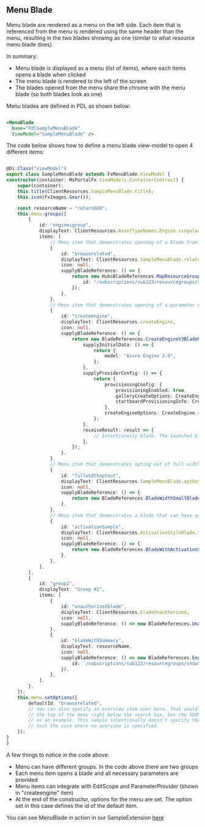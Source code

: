 <a name="menu-blade"></a>
## Menu Blade

Menu blade are rendered as a menu on the left side. Each item that is referenced from the menu is rendered using the same header than the menu, resulting in the two blades showing as one (similar to what resource menu blade does).

In summary:

* Menu blade is displayed as a menu (list of items), where each items opens a blade when clicked
* The menu blade is rendered to the left of the screen
* The blades opened from the menu share the chrome with the menu blade (so both blades look as one)

Menu blades are defined in PDL as shown below:

```xml

<MenuBlade
  Name="PdlSampleMenuBlade"
  ViewModel="SampleMenuBlade" />

```

The code below shows how to define a menu blade view-model to open 4 different items:

```typescript

@Di.Class("viewModel")
export class SampleMenuBlade extends FxMenuBlade.ViewModel {
constructor(container: MsPortalFx.ViewModels.ContainerContract) {
    super(container);
    this.title(ClientResources.SampleMenuBlade.title);
    this.icon(FxImages.Gear());

    const resourceName = "roturn600";
    this.menu.groups([
        {
            id: "enginesgroup",
            displayText: ClientResources.AssetTypeNames.Engine.singular,
            items: [
                // Menu item that demonstrates opening of a blade from a different extension
                {
                    id: "browserelated",
                    displayText: ClientResources.SampleMenuBlade.relatedResources,
                    icon: null,
                    supplyBladeReference: () => {
                        return new HubsBladeReferences.MapResourceGroupBladeReference({
                            id: "/subscriptions/sub123/resourcegroups/snowtraxpxz",
                        });
                    },
                },
                // Menu item that demonstrates opening of a parameter collector blade for a create scenario
                {
                    id: "createengine",
                    displayText: ClientResources.createEngine,
                    icon: null,
                    supplyBladeReference: () => {
                        return new BladeReferences.CreateEngineV3BladeReference({
                            supplyInitialData: () => {
                                return {
                                    model: "Azure Engine 3.0",
                                };
                            },
                            supplyProviderConfig: () => {
                                return {
                                    provisioningConfig: {
                                        provisioningEnabled: true,
                                        galleryCreateOptions: CreateEngine.galleryCreateOptions,
                                        startboardProvisioningInfo: CreateEngine.startboardProvisioningInfo,
                                    },
                                    createEngineOptions: CreateEngine.createEngineOptions,
                                };
                            },
                            receiveResult: result => {
                                // Intentionally blank. The launched blade is responsible for the create operation.
                            },
                        });
                    },
                },
                // Menu item that demonstrates opting out of full width.
                {
                    id: "fullwidthoptout",
                    displayText: ClientResources.SampleMenuBlade.optOut,
                    icon: null,
                    supplyBladeReference: () => {
                        return new BladeReferences.BladeWidthSmallBladeReference({ bladeTitle: ClientResources.SampleMenuBlade.optOut });
                    },
                },
                // Menu item that demonstrates a blade that can have activated width.
                {
                    id: "activationSample",
                    displayText: ClientResources.ActivationStyleBlade.title,
                    icon: null,
                    supplyBladeReference: () => {
                        return new BladeReferences.BladeWithActivationStyleReference();
                    },
                },
            ],
        },
        {
            id: "group2",
            displayText: "Group #2",
            items: [
                {
                    id: "unauthorizedblade",
                    displayText: ClientResources.bladeUnauthorized,
                    icon: null,
                    supplyBladeReference: () => new BladeReferences.UnauthorizedBladeReference(),
                },
                {
                    id: "bladeWithSummary",
                    displayText: resourceName,
                    icon: null,
                    supplyBladeReference: () => new BladeReferences.EngineBladeReference({
                        id: `/subscriptions/sub123/resourcegroups/snowtraxpxz/providers/Providers.Test/statefulIbizaEngines/${resourceName}`,
                    }),
                },
            ],
        },
    ]);
    this.menu.setOptions({
        defaultId: "browserelated",
        // You can also specify an overview item over here. That would show up right at
        // the top of the menu right below the search box. See the SDKMenuBladeViewModel.ts
        // as an example. This sample intentionally doesn't specify the overview item to
        // test the case where no overview is specified.
    });
}
}

```

A few things to notice in the code above:

* Menu can have different groups. In the code above there are two groups
* Each menu item opens a blade and all necessary parameters are provided
* Menu items can integrate with EditScope and ParameterProvider (shown in "createengine" item)
* At the end of the constructor, options for the menu are set. The option set in this case defines the id of the default item.

You can see MenuBlade in action in our SampleExtension [here](https://df.onecloud.azure-test.net/?SamplesExtension=true#blade/SamplesExtension/SampleMenuBlade/bladeWithSummary)